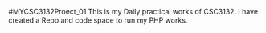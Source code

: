 #MYCSC3132Proect_01
This is my Daily practical works of CSC3132. i have created a Repo and code space to run my PHP works.
